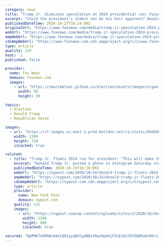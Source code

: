```yaml
---
category: news
title: "Trump Jr. dismisses speculation on 2024 presidential run: Focused on 'another more years for my father'"
excerpt: "Could the president’s oldest son be his heir apparent? Donald Trump Jr. teased the prospect on Instagram Saturday with  a photo of himself standing in front of a large banner that read “Don Jr 2024.\""
publishedDateTime: 2020-10-27T16:24:00Z
originalUrl: "https://www.foxnews.com/media/trump-jr-speculation-2024-presidential-run"
webUrl: "https://www.foxnews.com/media/trump-jr-speculation-2024-presidential-run"
ampWebUrl: "https://www.foxnews.com/media/trump-jr-speculation-2024-presidential-run.amp"
cdnAmpWebUrl: "https://www-foxnews-com.cdn.ampproject.org/c/s/www.foxnews.com/media/trump-jr-speculation-2024-presidential-run.amp"
type: article
quality: 119
heat: -1
published: false

provider:
  name: Fox News
  domain: foxnews.com
  images:
    - url: "https://smartableai.github.io/election/assets/images/organizations/foxnews.com-50x50.jpg"
      width: 50
      height: 50

topics:
  - Election
  - Donald Trump
  - Republican Voice

images:
  - url: "https://cf-images.us-east-1.prod.boltdns.net/v1/static/694940094001/89d09f80-10f5-4b7e-a023-095f3f952e21/bf881e54-6b32-4802-a4ea-ca8492b36a75/1280x720/match/image.jpg"
    width: 1280
    height: 720
    isCached: true

related:
  - title: "Trump Jr. floats 2024 run for president: ‘This will make the lib heads explode’"
    excerpt: "Donald Trump Jr. posted a photo to Instagram Saturday standing in front of a “Don Jr 2024” sign, teasing that prospect. “Hahahahaha. Oh boy. This was a sign I saw up"
    publishedDateTime: 2020-10-24T16:18:00Z
    webUrl: "https://nypost.com/2020/10/24/donald-trump-jr-floats-2024-run-for-president/"
    ampWebUrl: "https://nypost.com/2020/10/24/donald-trump-jr-floats-2024-run-for-president/amp/"
    cdnAmpWebUrl: "https://nypost-com.cdn.ampproject.org/c/s/nypost.com/2020/10/24/donald-trump-jr-floats-2024-run-for-president/amp/"
    type: article
    provider:
      name: New York Post
      domain: nypost.com
    quality: 131
    images:
      - url: "https://nypost.com/wp-content/uploads/sites/2/2020/10/don-jr-46.jpg?quality=90&strip=all&w=1200"
        width: 1200
        height: 800
        isCached: true

secured: "OpPMK7oDPHAc6AxC8U1yyq8UlymBQxtNue9pU4jPZvEzEnlRfEQ6RuKx9S+iJEGrQewGUdfBhfu6lXbxO1p7obJiCgVbL6Tl/PQiVETalOQYu3w5pWeqNFq0fwI+lTOn6/r8gyVEpY+wOlg8LsOXRZ8JyJ0uRckG0QyXO01Lwb+RBKz5viUpwq36mDy2CP00pUP6qwSyi3vRw6gOwsJdFdXCQB+8ATwTgK5qQ+dAh2LnIFdN3CEYF6rdUGhfOVgZxIBtlSUYBMtrmJV4hYtYLdJ35Okl+FXquZ3uFz4LXVuv0VuNh6z8VXsASgfwM9LVZoaiZqYNJrc2UWoF1TinEFWa8p1ZmMA2SX/IYPoqC7o=;51CXC2m0rSCTdDSrAYN0Ew=="
---
```


